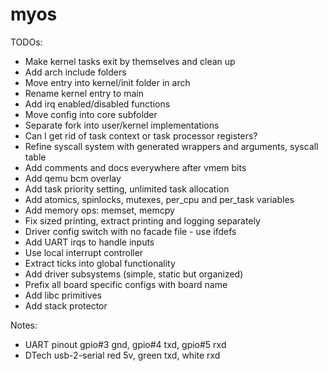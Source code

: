 # myos

TODOs:
- Make kernel tasks exit by themselves and clean up
- Add arch include folders
- Move entry into kernel/init folder in arch
- Rename kernel entry to main
- Add irq enabled/disabled functions
- Move config into core subfolder
- Separate fork into user/kernel implementations
- Can I get rid of task context or task processor registers?
- Refine syscall system with generated wrappers and arguments, syscall table
- Add comments and docs everywhere after vmem bits
- Add qemu bcm overlay
- Add task priority setting, unlimited task allocation
- Add atomics, spinlocks, mutexes, per_cpu and per_task variables
- Add memory ops: memset, memcpy
- Fix sized printing, extract printing and logging separately
- Driver config switch with no facade file - use ifdefs
- Add UART irqs to handle inputs
- Use local interrupt controller
- Extract ticks into global functionality
- Add driver subsystems (simple, static but organized)
- Prefix all board specific configs with board name
- Add libc primitives
- Add stack protector

Notes:
- UART pinout gpio#3 gnd, gpio#4 txd, gpio#5 rxd
- DTech usb-2-serial red 5v, green txd, white rxd
